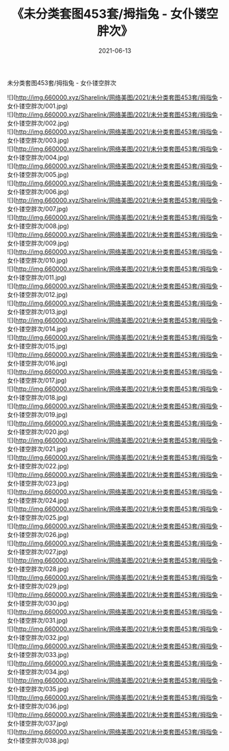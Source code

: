 ﻿---
layout: post
title:  《未分类套图453套/拇指兔 - 女仆镂空胖次》
date:   2021-06-13
img: http://img.660000.xyz/Sharelink/网络美图/2021/未分类套图453套/拇指兔 - 女仆镂空胖次/000.jpg
categories: [美女, 清纯, 唯美]
---

未分类套图453套/拇指兔 - 女仆镂空胖次

 ![](http://img.660000.xyz/Sharelink/网络美图/2021/未分类套图453套/拇指兔 - 女仆镂空胖次/001.jpg) <br>![](http://img.660000.xyz/Sharelink/网络美图/2021/未分类套图453套/拇指兔 - 女仆镂空胖次/002.jpg) <br>![](http://img.660000.xyz/Sharelink/网络美图/2021/未分类套图453套/拇指兔 - 女仆镂空胖次/003.jpg) <br>![](http://img.660000.xyz/Sharelink/网络美图/2021/未分类套图453套/拇指兔 - 女仆镂空胖次/004.jpg) <br>![](http://img.660000.xyz/Sharelink/网络美图/2021/未分类套图453套/拇指兔 - 女仆镂空胖次/005.jpg) <br>![](http://img.660000.xyz/Sharelink/网络美图/2021/未分类套图453套/拇指兔 - 女仆镂空胖次/006.jpg) <br>![](http://img.660000.xyz/Sharelink/网络美图/2021/未分类套图453套/拇指兔 - 女仆镂空胖次/007.jpg) <br>![](http://img.660000.xyz/Sharelink/网络美图/2021/未分类套图453套/拇指兔 - 女仆镂空胖次/008.jpg) <br>![](http://img.660000.xyz/Sharelink/网络美图/2021/未分类套图453套/拇指兔 - 女仆镂空胖次/009.jpg) <br>![](http://img.660000.xyz/Sharelink/网络美图/2021/未分类套图453套/拇指兔 - 女仆镂空胖次/010.jpg) <br>![](http://img.660000.xyz/Sharelink/网络美图/2021/未分类套图453套/拇指兔 - 女仆镂空胖次/011.jpg) <br>![](http://img.660000.xyz/Sharelink/网络美图/2021/未分类套图453套/拇指兔 - 女仆镂空胖次/012.jpg) <br>![](http://img.660000.xyz/Sharelink/网络美图/2021/未分类套图453套/拇指兔 - 女仆镂空胖次/013.jpg) <br>![](http://img.660000.xyz/Sharelink/网络美图/2021/未分类套图453套/拇指兔 - 女仆镂空胖次/014.jpg) <br>![](http://img.660000.xyz/Sharelink/网络美图/2021/未分类套图453套/拇指兔 - 女仆镂空胖次/015.jpg) <br>![](http://img.660000.xyz/Sharelink/网络美图/2021/未分类套图453套/拇指兔 - 女仆镂空胖次/016.jpg) <br>![](http://img.660000.xyz/Sharelink/网络美图/2021/未分类套图453套/拇指兔 - 女仆镂空胖次/017.jpg) <br>![](http://img.660000.xyz/Sharelink/网络美图/2021/未分类套图453套/拇指兔 - 女仆镂空胖次/018.jpg) <br>![](http://img.660000.xyz/Sharelink/网络美图/2021/未分类套图453套/拇指兔 - 女仆镂空胖次/019.jpg) <br>![](http://img.660000.xyz/Sharelink/网络美图/2021/未分类套图453套/拇指兔 - 女仆镂空胖次/020.jpg) <br>![](http://img.660000.xyz/Sharelink/网络美图/2021/未分类套图453套/拇指兔 - 女仆镂空胖次/021.jpg) <br>![](http://img.660000.xyz/Sharelink/网络美图/2021/未分类套图453套/拇指兔 - 女仆镂空胖次/022.jpg) <br>![](http://img.660000.xyz/Sharelink/网络美图/2021/未分类套图453套/拇指兔 - 女仆镂空胖次/023.jpg) <br>![](http://img.660000.xyz/Sharelink/网络美图/2021/未分类套图453套/拇指兔 - 女仆镂空胖次/024.jpg) <br>![](http://img.660000.xyz/Sharelink/网络美图/2021/未分类套图453套/拇指兔 - 女仆镂空胖次/025.jpg) <br>![](http://img.660000.xyz/Sharelink/网络美图/2021/未分类套图453套/拇指兔 - 女仆镂空胖次/026.jpg) <br>![](http://img.660000.xyz/Sharelink/网络美图/2021/未分类套图453套/拇指兔 - 女仆镂空胖次/027.jpg) <br>![](http://img.660000.xyz/Sharelink/网络美图/2021/未分类套图453套/拇指兔 - 女仆镂空胖次/028.jpg) <br>![](http://img.660000.xyz/Sharelink/网络美图/2021/未分类套图453套/拇指兔 - 女仆镂空胖次/029.jpg) <br>![](http://img.660000.xyz/Sharelink/网络美图/2021/未分类套图453套/拇指兔 - 女仆镂空胖次/030.jpg) <br>![](http://img.660000.xyz/Sharelink/网络美图/2021/未分类套图453套/拇指兔 - 女仆镂空胖次/031.jpg) <br>![](http://img.660000.xyz/Sharelink/网络美图/2021/未分类套图453套/拇指兔 - 女仆镂空胖次/032.jpg) <br>![](http://img.660000.xyz/Sharelink/网络美图/2021/未分类套图453套/拇指兔 - 女仆镂空胖次/033.jpg) <br>![](http://img.660000.xyz/Sharelink/网络美图/2021/未分类套图453套/拇指兔 - 女仆镂空胖次/034.jpg) <br>![](http://img.660000.xyz/Sharelink/网络美图/2021/未分类套图453套/拇指兔 - 女仆镂空胖次/035.jpg) <br>![](http://img.660000.xyz/Sharelink/网络美图/2021/未分类套图453套/拇指兔 - 女仆镂空胖次/036.jpg) <br>![](http://img.660000.xyz/Sharelink/网络美图/2021/未分类套图453套/拇指兔 - 女仆镂空胖次/037.jpg) <br>![](http://img.660000.xyz/Sharelink/网络美图/2021/未分类套图453套/拇指兔 - 女仆镂空胖次/038.jpg) <br>